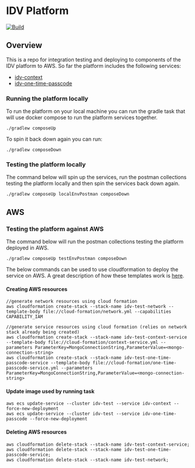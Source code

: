 # IDV Platform

[![Build](https://github.com/michaelruocco/idv-platform/workflows/pipeline/badge.svg)](https://github.com/michaelruocco/idv-platform/actions)

## Overview

This is a repo for integration testing and deploying to components of the IDV platform to AWS. So far the
platform includes the following services:

* [idv-context](https://github.com/michaelruocco/idv-context)
* [idv-one-time-passcode](https://github.com/michaelruocco/idv-one-time-passcode)

### Running the platform locally

To run the platform on your local machine you can run the gradle task that will use docker compose to run
the platform services together.

```
./gradlew composeUp
```

To spin it back down again you can run:

```
./gradlew composeDown
```

### Testing the platform locally

The command below will spin up the services, run the postman collections testing the platform
locally and then spin the services back down again.

```
./gradlew composeUp localEnvPostman composeDown
```

## AWS

### Testing the platform against AWS

The command below will run the postman collections testing the platform deployed in AWS.

```
./gradlew composeUp testEnvPostman composeDown
```

The below commands can be used to use cloudformation to deploy the service on AWS.
A great description of how these templates work is [here](https://reflectoring.io/aws-cloudformation-deploy-docker-image/).

#### Creating AWS resources

```aws
//generate network resources using cloud formation
aws cloudformation create-stack --stack-name idv-test-network --template-body file://cloud-formation/network.yml --capabilities CAPABILITY_IAM
```

```aws
//generate service resources using cloud formation (relies on network stack already being created)
aws cloudformation create-stack --stack-name idv-test-context-service --template-body file://cloud-formation/context-service.yml --parameters ParameterKey=MongoConnectionString,ParameterValue=<mongo-connection-string>
aws cloudformation create-stack --stack-name idv-test-one-time-passcode-service --template-body file://cloud-formation/one-time-passcode-service.yml --parameters ParameterKey=MongoConnectionString,ParameterValue=<mongo-connection-string>
```

#### Update image used by running task

```aws
aws ecs update-service --cluster idv-test --service idv-context --force-new-deployment
aws ecs update-service --cluster idv-test --service idv-one-time-passcode --force-new-deployment
```

#### Deleting AWS resources

```aws
aws cloudformation delete-stack --stack-name idv-test-context-service;
aws cloudformation delete-stack --stack-name idv-test-one-time-passcode-service;
aws cloudformation delete-stack --stack-name idv-test-network;
```
